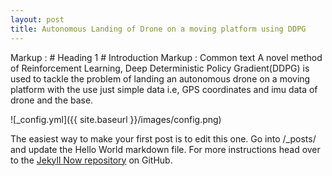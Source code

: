 ```yaml
---
layout: post
title: Autonomous Landing of Drone on a moving platform using DDPG
---
```


Markup :  # Heading 1 #
Introduction
Markup :  Common text
A novel method of Reinforcement Learning, Deep Deterministic Policy Gradient(DDPG) is used to tackle the problem of landing an autonomous drone on a moving platform with the use just simple data i.e, GPS coordinates and imu data of drone and the base.  

![_config.yml]({{ site.baseurl }}/images/config.png)

The easiest way to make your first post is to edit this one. Go into /_posts/ and update the Hello World markdown file. For more instructions head over to the [Jekyll Now repository](https://github.com/barryclark/jekyll-now) on GitHub.
